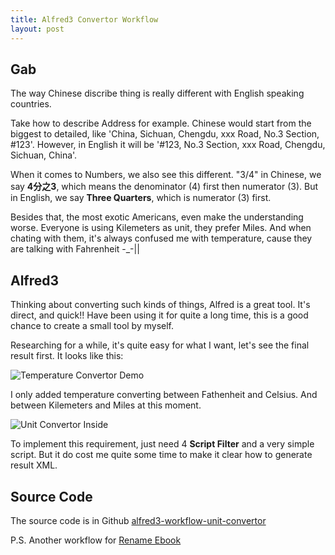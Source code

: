 ```yaml
---
title: Alfred3 Convertor Workflow
layout: post
---
```


## Gab
The way Chinese discribe thing is really different with English speaking countries.

Take how to describe Address for example. Chinese would start from the biggest to detailed, like 'China, Sichuan, Chengdu, xxx Road, No.3 Section, #123'. However, in English it will be '#123, No.3 Section, xxx Road, Chengdu, Sichuan, China'.

When it comes to Numbers, we also see this different. "3/4" in Chinese, we say **4分之3**, which means the denominator (4) first then numerator (3). But in English, we say **Three Quarters**, which is numerator (3) first.

Besides that, the most exotic Americans, even make the understanding worse. Everyone is using Kilemeters as unit, they prefer Miles. And when chating with them, it's always confused me with temperature, cause they are talking with Fahrenheit -_-|| <br/>


## Alfred3 

Thinking about converting such kinds of things, Alfred is a great tool. It's direct, and quick!! Have been using it for quite a long time, this is a good chance to create a small tool by myself.

Researching for a while, it's quite easy for what I want, let's see the final result first. It looks like this:

![Temperature Convertor Demo](http://villim.github.io/img/2016/alfred3-workflow-unit-convertor-demo-temperature.png)

I only added temperature converting between Fathenheit and Celsius. And between Kilemeters and Miles at this moment.

![Unit Convertor Inside](http://villim.github.io/img/2016/alfred3-workflow-unit-convertor-inside.png)

To implement this requirement, just need 4 **Script Filter** and a very simple script. But it do cost me quite some time to make it clear how to generate result XML. 


## Source Code

The source code is in Github [alfred3-workflow-unit-convertor](https://github.com/villim/alfred3-workflow-unit-convertor)

P.S.
Another workflow for [Rename Ebook](http://villim.github.io/alfred-workflow-rename-ebook)








